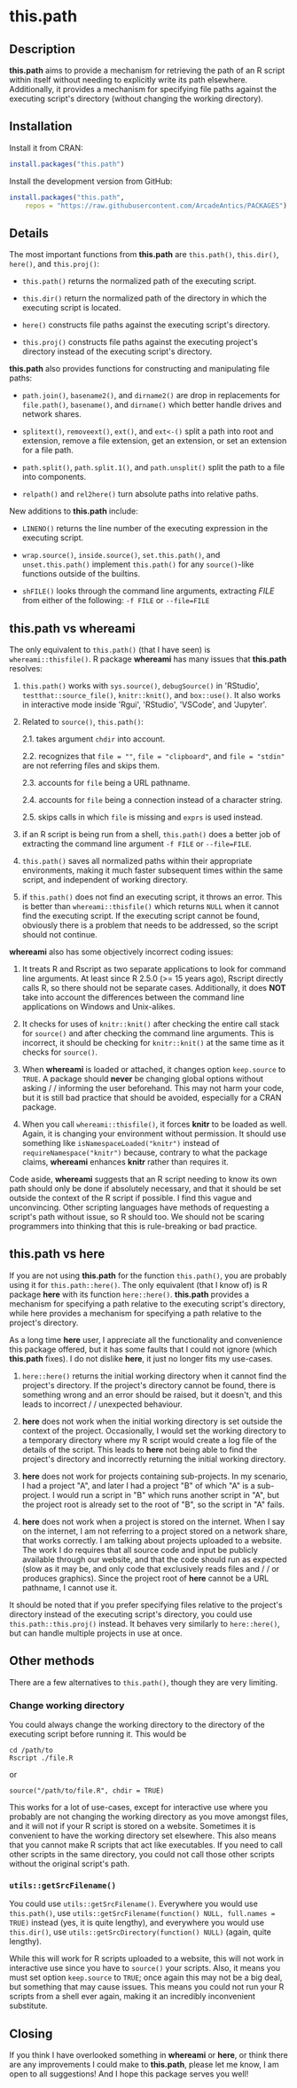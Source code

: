 # this.path

## Description

**this.path** aims to provide a mechanism for retrieving the path of an
R script within itself without needing to explicitly write its path
elsewhere. Additionally, it provides a mechanism for specifying file
paths against the executing script's directory (without changing the
working directory).

## Installation

Install it from CRAN:
```R
install.packages("this.path")
```

Install the development version from GitHub:
```R
install.packages("this.path",
    repos = "https://raw.githubusercontent.com/ArcadeAntics/PACKAGES")
```

## Details

The most important functions from **this.path** are `this.path()`,
`this.dir()`, `here()`, and `this.proj()`:

*   `this.path()` returns the normalized path of the executing script.

*   `this.dir()` return the normalized path of the directory in which
    the executing script is located.

*   `here()` constructs file paths against the executing script's
    directory.

*   `this.proj()` constructs file paths against the executing project's
    directory instead of the executing script's directory.

**this.path** also provides functions for constructing and manipulating
file paths:

*  `path.join()`, `basename2()`, and `dirname2()` are drop in
    replacements for `file.path()`, `basename()`, and `dirname()` which
    better handle drives and network shares.

*   `splitext()`, `removeext()`, `ext()`, and `ext<-()` split a path
    into root and extension, remove a file extension, get an extension,
    or set an extension for a file path.

*   `path.split()`, `path.split.1()`, and `path.unsplit()` split the
    path to a file into components.

*   `relpath()` and `rel2here()` turn absolute paths into relative
    paths.

New additions to **this.path** include:

*   `LINENO()` returns the line number of the executing expression in
    the executing script.

*   `wrap.source()`, `inside.source()`, `set.this.path()`, and
    `unset.this.path()` implement `this.path()` for any `source()`-like
    functions outside of the builtins.

*   `shFILE()` looks through the command line arguments, extracting
    *FILE* from either of the following: `-f FILE` or `--file=FILE`

## **this.path** vs **whereami**

The only equivalent to `this.path()` (that I have seen) is
`whereami::thisfile()`. R package **whereami** has many issues that
**this.path** resolves:

1.  `this.path()` works with `sys.source()`, `debugSource()` in
    'RStudio', `testthat::source_file()`, `knitr::knit()`, and
    `box::use()`. It also works in interactive mode inside 'Rgui',
    'RStudio', 'VSCode', and 'Jupyter'.

2.  Related to `source()`, `this.path()`:

    2.1. takes argument `chdir` into account.

    2.2. recognizes that `file = ""`, `file = "clipboard"`, and
         `file = "stdin"` are not referring files and skips them.

    2.3. accounts for `file` being a URL pathname.

    2.4. accounts for `file` being a connection instead of a character
         string.

    2.5. skips calls in which `file` is missing and `exprs` is used
         instead.

3.  if an R script is being run from a shell, `this.path()` does a
    better job of extracting the command line argument `-f FILE` or
    `--file=FILE`.

4.  `this.path()` saves all normalized paths within their appropriate
    environments, making it much faster subsequent times within the
    same script, and independent of working directory.

5.  if `this.path()` does not find an executing script, it throws an
    error. This is better than `whereami::thisfile()` which returns
    `NULL` when it cannot find the executing script. If the executing
    script cannot be found, obviously there is a problem that needs to
    be addressed, so the script should not continue.

**whereami** also has some objectively incorrect coding issues:

1.  It treats R and Rscript as two separate applications to look for
    command line arguments. At least since R 2.5.0 (>= 15 years ago),
    Rscript directly calls R, so there should not be separate cases.
    Additionally, it does **NOT** take into account the differences
    between the command line applications on Windows and Unix-alikes.

2.  It checks for uses of `knitr::knit()` after checking the entire
    call stack for `source()` and after checking the command line
    arguments. This is incorrect, it should be checking for
    `knitr::knit()` at the same time as it checks for `source()`.

3.  When **whereami** is loaded or attached, it changes option
    `keep.source` to `TRUE`. A package should **never** be changing
    global options without asking / / informing the user beforehand.
    This may not harm your code, but it is still bad practice that
    should be avoided, especially for a CRAN package.

4.  When you call `whereami::thisfile()`, it forces **knitr** to be
    loaded as well. Again, it is changing your environment without
    permission. It should use something like
    `isNamespaceLoaded("knitr")` instead of `requireNamespace("knitr")`
    because, contrary to what the package claims, **whereami** enhances
    **knitr** rather than requires it.

Code aside, **whereami** suggests that an R script needing to know its
own path should only be done if absolutely necessary, and that it
should be set outside the context of the R script if possible. I find
this vague and unconvincing. Other scripting languages have methods of 
requesting a script's path without issue, so R should too. We should
not be scaring programmers into thinking that this is rule-breaking or
bad practice.

## **this.path** vs **here**

If you are not using **this.path** for the function `this.path()`, you
are probably using it for `this.path::here()`. The only equivalent
(that I know of) is R package **here** with its function
`here::here()`. **this.path** provides a mechanism for specifying a
path relative to the executing script's directory, while here provides
a mechanism for specifying a path relative to the project's directory.

As a long time **here** user, I appreciate all the functionality and
convenience this package offered, but it has some faults that I could
not ignore (which **this.path** fixes). I do not dislike **here**, it
just no longer fits my use-cases.

1.  `here::here()` returns the initial working directory when it cannot
    find the project's directory. If the project's directory cannot be
    found, there is something wrong and an error should be raised, but
    it doesn't, and this leads to incorrect / / unexpected behaviour.

2.  **here** does not work when the initial working directory is set
    outside the context of the project. Occasionally, I would set the
    working directory to a temporary directory where my R script would
    create a log file of the details of the script. This leads to
    **here** not being able to find the project's directory and
    incorrectly returning the initial working directory.

3.  **here** does not work for projects containing sub-projects. In my 
    scenario, I had a project "A", and later I had a project "B" of
    which "A" is a sub-project. I would run a script in "B" which runs
    another script in "A", but the project root is already set to the
    root of "B", so the script in "A" fails.

4.  **here** does not work when a project is stored on the internet.
    When I say on the internet, I am not referring to a project stored
    on a network share, that works correctly. I am talking about
    projects uploaded to a website. The work I do requires that all
    source code and input be publicly available through our website,
    and that the code should run as expected (slow as it may be, and
    only code that exclusively reads files and / / or produces
    graphics). Since the project root of **here** cannot be a URL
    pathname, I cannot use it.

It should be noted that if you prefer specifying files relative to the
project's directory instead of the executing script's directory, you
could use `this.path::this.proj()` instead. It behaves very similarly
to `here::here()`, but can handle multiple projects in use at once.

## Other methods

There are a few alternatives to `this.path()`, though they are very
limiting.

### Change working directory

You could always change the working directory to the directory of the
executing script before running it. This would be

```{bash}
cd /path/to
Rscript ./file.R
```

or

```{r}
source("/path/to/file.R", chdir = TRUE)
```

This works for a lot of use-cases, except for interactive use where you
probably are not changing the working directory as you move amongst
files, and it will not if your R script is stored on a website.
Sometimes it is convenient to have the working directory set elsewhere.
This also means that you cannot make R scripts that act like
executables. If you need to call other scripts in the same directory,
you could not call those other scripts without the original script's
path.

### `utils::getSrcFilename()`

You could use `utils::getSrcFilename()`. Everywhere you would use
`this.path()`, use
`utils::getSrcFilename(function() NULL, full.names = TRUE)` instead
(yes, it is quite lengthy), and everywhere you would use `this.dir()`,
use `utils::getSrcDirectory(function() NULL)` (again, quite lengthy).

While this will work for R scripts uploaded to a website, this will not
work in interactive use since you have to `source()` your scripts.
Also, it means you must set option `keep.source` to `TRUE`; once again
this may not be a big deal, but something that may cause issues. This
means you could not run your R scripts from a shell ever again, making
it an incredibly inconvenient substitute.

## Closing

If you think I have overlooked something in **whereami** or **here**,
or think there are any improvements I could make to **this.path**,
please let me know, I am open to all suggestions! And I hope this
package serves you well!

